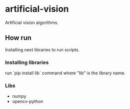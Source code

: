 # artificial-vision
Artificial vision algorithms.

## How run
Installing next libraries to run scripts.

### Installing libraries
run ´pip install lib´ command where "lib" is the library name.

### Libs
- numpy
- opencv-python